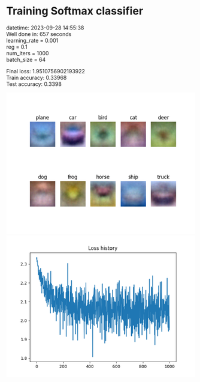 # Training Softmax classifier  
datetime: 2023-09-28 14:55:38  
Well done in: 657 seconds  
learning_rate = 0.001  
reg = 0.1  
num_iters = 1000  
batch_size = 64  

Final loss: 1.9510756902193922   
Train accuracy: 0.33968   
Test accuracy: 0.3398  
    
<img src="weights.png">  
<br>
<img src="loss.png">
